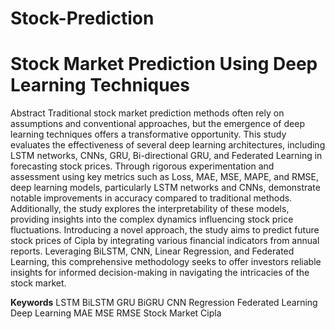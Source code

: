 # Stock-Prediction
<h1>Stock Market Prediction Using Deep Learning Techniques</h1>
Abstract
Traditional stock market prediction methods often rely on assumptions and conventional approaches, but the emergence of deep learning techniques offers a transformative opportunity. This study evaluates the effectiveness of several deep learning architectures, including LSTM networks, CNNs, GRU, Bi-directional GRU, and Federated Learning in forecasting stock prices. Through rigorous experimentation and assessment using key metrics such as Loss, MAE, MSE, MAPE, and RMSE, deep learning models, particularly LSTM networks and CNNs, demonstrate notable improvements in accuracy compared to traditional methods. Additionally, the study explores the interpretability of these models, providing insights into the complex dynamics influencing stock price fluctuations. Introducing a novel approach, the study aims to predict future stock prices of Cipla by integrating various financial indicators from annual reports. Leveraging BiLSTM, CNN, Linear Regression, and Federated Learning, this comprehensive methodology seeks to offer investors reliable insights for informed decision-making in navigating the intricacies of the stock market.

**Keywords**
LSTM
BiLSTM
GRU
BiGRU
CNN
Regression
Federated Learning
Deep Learning
MAE
MSE
RMSE
Stock Market
Cipla
